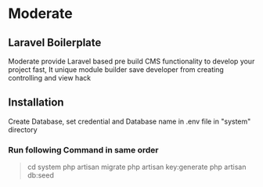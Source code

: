 # Moderate

## Laravel Boilerplate

Moderate provide Laravel based pre build CMS functionality to develop your project fast, It unique module builder save developer from creating controlling and view hack

## Installation

Create Database, set credential and Database name in .env file in "system" directory

### Run following Command in same order

> cd system
> php artisan migrate
> php artisan key:generate
> php artisan db:seed
